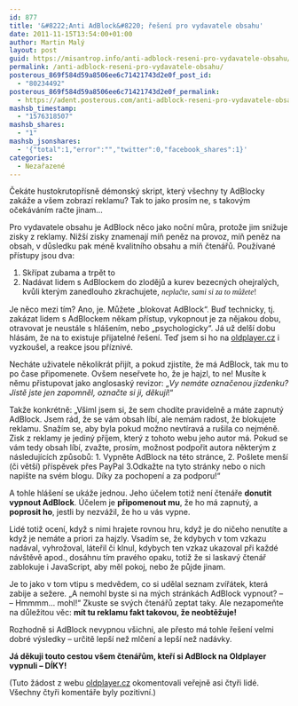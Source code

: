```yaml
---
id: 877
title: '&#8222;Anti AdBlock&#8220; řešení pro vydavatele obsahu'
date: 2011-11-15T13:54:00+01:00
author: Martin Malý
layout: post
guid: https://misantrop.info/anti-adblock-reseni-pro-vydavatele-obsahu/
permalink: /anti-adblock-reseni-pro-vydavatele-obsahu/
posterous_869f584d59a8506ee6c71421743d2e0f_post_id:
  - "80234492"
posterous_869f584d59a8506ee6c71421743d2e0f_permalink:
  - https://adent.posterous.com/anti-adblock-reseni-pro-vydavatele-obsahu
mashsb_timestamp:
  - "1576318507"
mashsb_shares:
  - "1"
mashsb_jsonshares:
  - '{"total":1,"error":"","twitter":0,"facebook_shares":1}'
categories:
  - Nezařazené
---
```

Čekáte hustokrutopřísně démonský skript, který všechny ty AdBlocky zakáže a všem zobrazí reklamu? Tak to jako prosím ne, s takovým očekáváním račte jinam&#8230;

Pro vydavatele obsahu je AdBlock něco jako noční můra, protože jim snižuje zisky z reklamy. Nižší zisky znamenají míň peněz na provoz, míň peněz na obsah, v důsledku pak méně kvalitního obsahu a míň čtenářů. Používané přístupy jsou dva:

1. Skřípat zubama a trpět to  
2. Nadávat lidem s AdBlockem do zlodějů a kurev bezecných ohejralých, kvůli kterým zanedlouho zkrachujete, <span style="font-family: mceinline;"><em>neplačte, sami si za to můžete</em>!</span>

Je něco mezi tím? Ano, je. Můžete &#8222;blokovat AdBlock&#8220;. Buď technicky, tj. zakázat lidem s AdBlockem někam přístup, vykopnout je za nějakou dobu, otravovat je neustále s hlášením, nebo &#8222;psychologicky&#8220;. Já už delší dobu hlásám, že na to existuje přijatelné řešení. Teď jsem si ho na [oldplayer.cz](https://www.oldplayer.cz/) i vyzkoušel, a reakce jsou příznivé.

Necháte uživatele několikrát přijít, a pokud zjistíte, že má AdBlock, tak mu to po čase připomenete. Ovšem neseřvete ho, že je hajzl, to ne! Musíte k němu přistupovat jako anglosaský revizor: &#8222;_Vy nemáte označenou jízdenku? Jistě jste jen zapomněl, označte si ji, děkuji_!&#8220;

Takže konkrétně: &#8222;Všiml jsem si, že sem chodíte pravidelně a máte zapnutý AdBlock. Jsem rád, že se vám obsah líbí, ale nemám radost, že blokujete reklamu. Snažím se, aby byla pokud možno nevtíravá a rušila co nejméně. Zisk z reklamy je jediný příjem, který z tohoto webu jeho autor má. Pokud se vám tedy obsah líbí, zvažte, prosím, možnost podpořit autora některým z následujících způsobů: 1. Vypněte AdBlock na této stránce, 2. Pošlete menší (či větší) příspěvek přes PayPal 3.Odkažte na tyto stránky nebo o nich napište na svém blogu. Díky za pochopení a za podporu!&#8220;

A tohle hlášení se ukáže jednou. Jeho účelem totiž není čtenáře **donutit vypnout AdBlock**. Účelem je **připomenout mu**, že ho má zapnutý, a **poprosit ho**, jestli by nezvážil, že ho u vás vypne.

Lidé totiž ocení, když s nimi hrajete rovnou hru, když je do ničeho nenutíte a když je nemáte a priori za hajzly. Vsadím se, že kdybych v tom vzkazu nadával, vyhrožoval, láteřil či klnul, kdybych ten vzkaz ukazoval při každé návštěvě apod., dosáhnu tím pravého opaku, totiž že si laskavý čtenář zablokuje i JavaScript, aby měl pokoj, nebo že půjde jinam.

Je to jako v tom vtipu s medvědem, co si udělal seznam zvířátek, která zabije a sežere. &#8222;A nemohl byste si na mých stránkách AdBlock vypnout? &#8211; &#8211; Hmmmm&#8230; mohl!&#8220; Zkuste se svých čtenářů zeptat taky. Ale nezapomeňte na důležitou věc: **mít tu reklamu fakt takovou, že neobtěžuje!**

Rozhodně si AdBlock nevypnou všichni, ale přesto má tohle řešení velmi dobré výsledky &#8211; určitě lepší než mlčení a lepší než nadávky.

**Já děkuji touto cestou všem čtenářům, kteří si AdBlock na Oldplayer vypnuli &#8211; DÍKY!**

(Tuto žádost z webu [oldplayer.cz](https://www.oldplayer.cz) okomentovali veřejně asi čtyři lidé. Všechny čtyři komentáře byly pozitivní.)